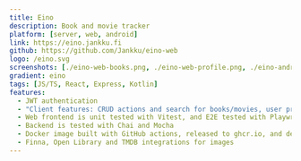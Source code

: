 ```yaml
---
title: Eino
description: Book and movie tracker
platform: [server, web, android]
link: https://eino.jankku.fi
github: https://github.com/Jankku/eino-web
logo: /eino.svg
screenshots: [./eino-web-books.png, ./eino-web-profile.png, ./eino-android.png]
gradient: eino
tags: [JS/TS, React, Express, Kotlin]
features: 
  - JWT authentication
  - "Client features: CRUD actions and search for books/movies, user profile and statistics, share top books/movies, light/dark themes, export user data, delete account etc."
  - Web frontend is unit tested with Vitest, and E2E tested with Playwright
  - Backend is tested with Chai and Mocha
  - Docker image built with GitHub actions, released to ghcr.io, and deployed with Docker Compose
  - Finna, Open Library and TMDB integrations for images
---
```

